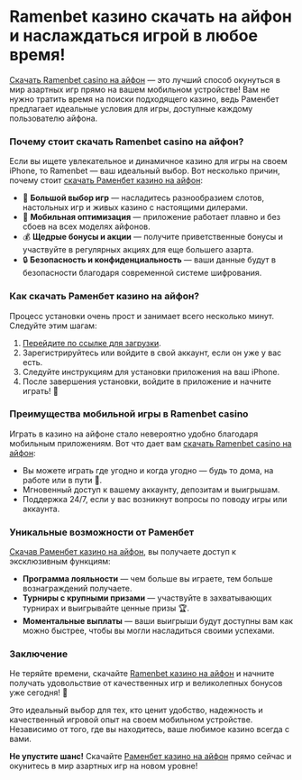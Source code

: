 # Ramenbet казино скачать на айфон и наслаждаться игрой в любое время!

[Скачать Ramenbet casino на айфон](https://get.saltyram.com/ru/registration?apkpop=0&partner=p24970p3296034p5526) — это лучший способ окунуться в мир азартных игр прямо на вашем мобильном устройстве! Вам не нужно тратить время на поиски подходящего казино, ведь Раменбет предлагает идеальные условия для игры, доступные каждому пользователю айфона.

### Почему стоит скачать Ramenbet casino на айфон?

Если вы ищете увлекательное и динамичное казино для игры на своем iPhone, то Ramenbet — ваш идеальный выбор. Вот несколько причин, почему стоит [скачать Раменбет казино на айфон](https://get.saltyram.com/ru/registration?apkpop=0&partner=p24970p3296034p5526):

- 🎰 **Большой выбор игр** — насладитесь разнообразием слотов, настольных игр и живых казино с настоящими дилерами.
- 📱 **Мобильная оптимизация** — приложение работает плавно и без сбоев на всех моделях айфонов.
- 💰 **Щедрые бонусы и акции** — получите приветственные бонусы и участвуйте в регулярных акциях для еще большего азарта.
- 🔒 **Безопасность и конфиденциальность** — ваши данные будут в безопасности благодаря современной системе шифрования.

### Как скачать Раменбет казино на айфон?

Процесс установки очень прост и занимает всего несколько минут. Следуйте этим шагам:

1. [Перейдите по ссылке для загрузки](https://get.saltyram.com/ru/registration?apkpop=0&partner=p24970p3296034p5526).
2. Зарегистрируйтесь или войдите в свой аккаунт, если он уже у вас есть.
3. Следуйте инструкциям для установки приложения на ваш iPhone.
4. После завершения установки, войдите в приложение и начните играть! 🎉

### Преимущества мобильной игры в Ramenbet casino

Играть в казино на айфоне стало невероятно удобно благодаря мобильным приложениям. Вот что дает вам [скачать Ramenbet casino на айфон](https://get.saltyram.com/ru/registration?apkpop=0&partner=p24970p3296034p5526):

- Вы можете играть где угодно и когда угодно — будь то дома, на работе или в пути 🚀.
- Мгновенный доступ к вашему аккаунту, депозитам и выигрышам.
- Поддержка 24/7, если у вас возникнут вопросы по поводу игры или аккаунта.

### Уникальные возможности от Раменбет

[Скачав Раменбет казино на айфон](https://get.saltyram.com/ru/registration?apkpop=0&partner=p24970p3296034p5526), вы получаете доступ к эксклюзивным функциям:

- **Программа лояльности** — чем больше вы играете, тем больше вознаграждений получаете.
- **Турниры с крупными призами** — участвуйте в захватывающих турнирах и выигрывайте ценные призы 🏆.
- **Моментальные выплаты** — ваши выигрыши будут доступны вам как можно быстрее, чтобы вы могли насладиться своими успехами.

### Заключение

Не теряйте времени, скачайте [Ramenbet казино на айфон](https://get.saltyram.com/ru/registration?apkpop=0&partner=p24970p3296034p5526) и начните получать удовольствие от качественных игр и великолепных бонусов уже сегодня! 🤑 

Это идеальный выбор для тех, кто ценит удобство, надежность и качественный игровой опыт на своем мобильном устройстве. Независимо от того, где вы находитесь, ваше любимое казино всегда с вами.

**Не упустите шанс!** Скачайте [Раменбет казино на айфон](https://get.saltyram.com/ru/registration?apkpop=0&partner=p24970p3296034p5526) прямо сейчас и окунитесь в мир азартных игр на новом уровне!

